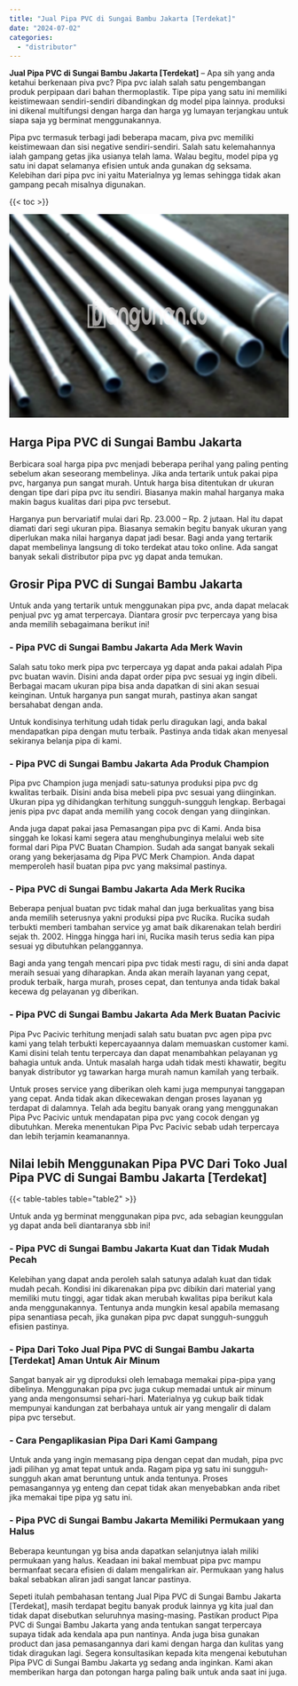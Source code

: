 ```yaml
---
title: "Jual Pipa PVC di Sungai Bambu Jakarta [Terdekat]"
date: "2024-07-02"
categories: 
  - "distributor"
---
```


**Jual Pipa PVC di Sungai Bambu Jakarta \[Terdekat\]** – Apa sih yang anda ketahui berkenaan piva pvc? Pipa pvc ialah salah satu pengembangan produk perpipaan dari bahan thermoplastik. Tipe pipa yang satu ini memiliki keistimewaan sendiri-sendiri dibandingkan dg model pipa lainnya. produksi ini dikenal multifungsi dengan harga dan harga yg lumayan terjangkau untuk siapa saja yg berminat menggunakannya.

Pipa pvc termasuk terbagi jadi beberapa macam, piva pvc memiliki keistimewaan dan sisi negative sendiri-sendiri. Salah satu kelemahannya ialah gampang getas jika usianya telah lama. Walau begitu, model pipa yg satu ini dapat selamanya efisien untuk anda gunakan dg seksama. Kelebihan dari pipa pvc ini yaitu Materialnya yg lemas sehingga tidak akan gampang pecah misalnya digunakan.

{{< toc >}}

![Jual Pipa PVC di Sungai Bambu Jakarta [Terdekat]](/images/jaul-pipa-pvc-21.png)

## Harga Pipa PVC di Sungai Bambu Jakarta

Berbicara soal harga pipa pvc menjadi beberapa perihal yang paling penting sebelum akan seseorang membelinya. Jika anda tertarik untuk pakai pipa pvc, harganya pun sangat murah. Untuk harga bisa ditentukan dr ukuran dengan tipe dari pipa pvc itu sendiri. Biasanya makin mahal harganya maka makin bagus kualitas dari pipa pvc tersebut.

Harganya pun bervariatif mulai dari Rp. 23.000 – Rp. 2 jutaan. Hal itu dapat diamati dari segi ukuran pipa. Biasanya semakin begitu banyak ukuran yang diperlukan maka nilai harganya dapat jadi besar. Bagi anda yang tertarik dapat membelinya langsung di toko terdekat atau toko online. Ada sangat banyak sekali distributor pipa pvc yg dapat anda temukan.

## Grosir Pipa PVC di Sungai Bambu Jakarta

Untuk anda yang tertarik untuk menggunakan pipa pvc, anda dapat melacak penjual pvc yg amat terpercaya. Diantara grosir pvc terpercaya yang bisa anda memilih sebagaimana berikut ini!

### \- Pipa PVC di Sungai Bambu Jakarta Ada Merk Wavin

Salah satu toko merk pipa pvc terpercaya yg dapat anda pakai adalah Pipa pvc buatan wavin. Disini anda dapat order pipa pvc sesuai yg ingin dibeli. Berbagai macam ukuran pipa bisa anda dapatkan di sini akan sesuai keinginan. Untuk harganya pun sangat murah, pastinya akan sangat bersahabat dengan anda.

Untuk kondisinya terhitung udah tidak perlu diragukan lagi, anda bakal mendapatkan pipa dengan mutu terbaik. Pastinya anda tidak akan menyesal sekiranya belanja pipa di kami.

### \- Pipa PVC di Sungai Bambu Jakarta Ada Produk Champion

Pipa pvc Champion juga menjadi satu-satunya produksi pipa pvc dg kwalitas terbaik. Disini anda bisa mebeli pipa pvc sesuai yang diinginkan. Ukuran pipa yg dihidangkan terhitung sungguh-sungguh lengkap. Berbagai jenis pipa pvc dapat anda memilih yang cocok dengan yang diinginkan.

Anda juga dapat pakai jasa Pemasangan pipa pvc di Kami. Anda bisa singgah ke lokasi kami segera atau menghubunginya melalui web site formal dari Pipa PVC Buatan Champion. Sudah ada sangat banyak sekali orang yang bekerjasama dg Pipa PVC Merk Champion. Anda dapat memperoleh hasil buatan pipa pvc yang maksimal pastinya.

### \- Pipa PVC di Sungai Bambu Jakarta Ada Merk Rucika

Beberapa penjual buatan pvc tidak mahal dan juga berkualitas yang bisa anda memilih seterusnya yakni produksi pipa pvc Rucika. Rucika sudah terbukti memberi tambahan service yg amat baik dikarenakan telah berdiri sejak th. 2002. Hingga hingga hari ini, Rucika masih terus sedia kan pipa sesuai yg dibutuhkan pelanggannya.

Bagi anda yang tengah mencari pipa pvc tidak mesti ragu, di sini anda dapat meraih sesuai yang diharapkan. Anda akan meraih layanan yang cepat, produk terbaik, harga murah, proses cepat, dan tentunya anda tidak bakal kecewa dg pelayanan yg diberikan.

### \- Pipa PVC di Sungai Bambu Jakarta Ada Merk Buatan Pacivic

Pipa Pvc Pacivic terhitung menjadi salah satu buatan pvc agen pipa pvc kami yang telah terbukti kepercayaannya dalam memuaskan customer kami. Kami disini telah tentu terpercaya dan dapat menambahkan pelayanan yg bahagia untuk anda. Untuk masalah harga udah tidak mesti khawatir, begitu banyak distributor yg tawarkan harga murah namun kamilah yang terbaik.

Untuk proses service yang diberikan oleh kami juga mempunyai tanggapan yang cepat. Anda tidak akan dikecewakan dengan proses layanan yg terdapat di dalamnya. Telah ada begitu banyak orang yang menggunakan Pipa Pvc Pacivic untuk mendapatan pipa pvc yang cocok dengan yg dibutuhkan. Mereka menentukan Pipa Pvc Pacivic sebab udah terpercaya dan lebih terjamin keamanannya.

## Nilai lebih Menggunakan Pipa PVC Dari Toko Jual Pipa PVC di Sungai Bambu Jakarta \[Terdekat\]

{{< table-tables table="table2" >}}

Untuk anda yg berminat menggunakan pipa pvc, ada sebagian keunggulan yg dapat anda beli diantaranya sbb ini!

### \- Pipa PVC di Sungai Bambu Jakarta Kuat dan Tidak Mudah Pecah

Kelebihan yang dapat anda peroleh salah satunya adalah kuat dan tidak mudah pecah. Kondisi ini dikarenakan pipa pvc dibikin dari material yang memiliki mutu tinggi, agar tidak akan merubah kwalitas pipa berikut kala anda menggunakannya. Tentunya anda mungkin kesal apabila memasang pipa senantiasa pecah, jika gunakan pipa pvc dapat sungguh-sungguh efisien pastinya.

### \- Pipa Dari Toko Jual Pipa PVC di Sungai Bambu Jakarta \[Terdekat\] Aman Untuk Air Minum

Sangat banyak air yg diproduksi oleh lemabaga memakai pipa-pipa yang dibelinya. Menggunakan pipa pvc juga cukup memadai untuk air minum yang anda mengonsumsi sehari-hari. Materialnya yg cukup baik tidak mempunyai kandungan zat berbahaya untuk air yang mengalir di dalam pipa pvc tersebut.

### \- Cara Pengaplikasian Pipa Dari Kami Gampang

Untuk anda yang ingin memasang pipa dengan cepat dan mudah, pipa pvc jadi pilihan yg amat tepat untuk anda. Ragam pipa yg satu ini sungguh-sungguh akan amat beruntung untuk anda tentunya. Proses pemasangannya yg enteng dan cepat tidak akan menyebabkan anda ribet jika memakai tipe pipa yg satu ini.

### \- Pipa PVC di Sungai Bambu Jakarta Memiliki Permukaan yang Halus

Beberapa keuntungan yg bisa anda dapatkan selanjutnya ialah miliki permukaan yang halus. Keadaan ini bakal membuat pipa pvc mampu bermanfaat secara efisien di dalam mengalirkan air. Permukaan yang halus bakal sebabkan aliran jadi sangat lancar pastinya.

Sepeti itulah pembahasan tentang Jual Pipa PVC di Sungai Bambu Jakarta \[Terdekat\], masih terdapat begitu banyak produk lainnya yg kita jual dan tidak dapat disebutkan seluruhnya masing-masing. Pastikan product Pipa PVC di Sungai Bambu Jakarta yang anda tentukan sangat terpercaya supaya tidak ada kendala apa pun nantinya. Anda juga bisa gunakan product dan jasa pemasangannya dari kami dengan harga dan kulitas yang tidak diragukan lagi. Segera konsultasikan kepada kita mengenai kebutuhan Pipa PVC di Sungai Bambu Jakarta yg sedang anda inginkan. Kami akan memberikan harga dan potongan harga paling baik untuk anda saat ini juga.
